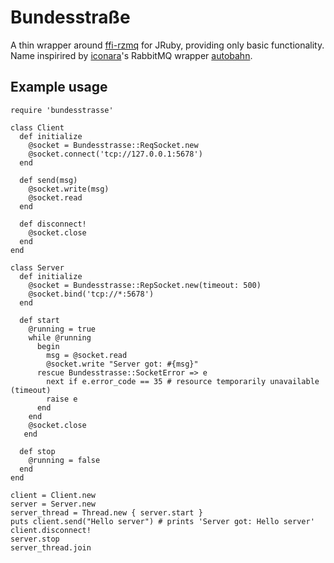 
# Bundesstraße

A thin wrapper around [ffi-rzmq](https://github.com/chuckremes/ffi-rzmq) for JRuby, providing only basic functionality. Name inspirired by [iconara](https://github.com/iconara)'s RabbitMQ wrapper [autobahn](https://github.com/burtcorp/autobahn).

## Example usage

    require 'bundesstrasse'

    class Client
      def initialize
        @socket = Bundesstrasse::ReqSocket.new
        @socket.connect('tcp://127.0.0.1:5678')
      end

      def send(msg)
        @socket.write(msg)
        @socket.read
      end
      
      def disconnect!
        @socket.close
      end
    end

    class Server
      def initialize
        @socket = Bundesstrasse::RepSocket.new(timeout: 500)
        @socket.bind('tcp://*:5678')
      end
      
      def start
        @running = true
        while @running
          begin
            msg = @socket.read
            @socket.write "Server got: #{msg}"
          rescue Bundesstrasse::SocketError => e
            next if e.error_code == 35 # resource temporarily unavailable (timeout)
            raise e
          end
        end
        @socket.close
       end

      def stop
        @running = false
      end
    end

    client = Client.new
    server = Server.new
    server_thread = Thread.new { server.start }
    puts client.send("Hello server") # prints 'Server got: Hello server'
    client.disconnect!
    server.stop
    server_thread.join
